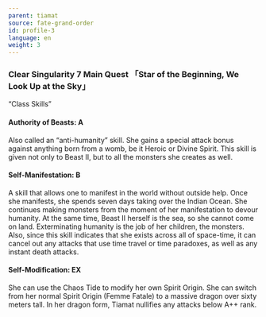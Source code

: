 ```yaml
---
parent: tiamat
source: fate-grand-order
id: profile-3
language: en
weight: 3
---
```


### Clear Singularity 7 Main Quest 「Star of the Beginning, We Look Up at the Sky」

“Class Skills”

#### Authority of Beasts: A

Also called an “anti-humanity” skill. She gains a special attack bonus against anything born from a womb, be it Heroic or Divine Spirit. This skill is given not only to Beast II, but to all the monsters she creates as well.

#### Self-Manifestation: B

A skill that allows one to manifest in the world without outside help.
Once she manifests, she spends seven days taking over the Indian Ocean. She continues making monsters from the moment of her manifestation to devour humanity.
At the same time, Beast II herself is the sea, so she cannot come on land.
Exterminating humanity is the job of her children, the monsters.
Also, since this skill indicates that she exists across all of space-time, it can cancel out any attacks that use time travel or time paradoxes, as well as any instant death attacks.

#### Self-Modification: EX

She can use the Chaos Tide to modify her own Spirit Origin.
She can switch from her normal Spirit Origin (Femme Fatale) to a massive dragon over sixty meters tall.  In her dragon form, Tiamat nullifies any attacks below A++ rank.
